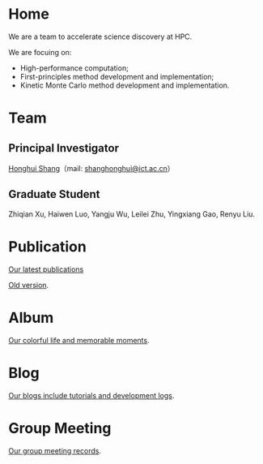# Home
We are a team to accelerate science discovery at HPC.  

We are focuing on:

- High-performance computation;
- First-principles method development and implementation;
- Kinetic Monte Carlo method development and implementation.

# Team

## Principal Investigator

[Honghui Shang](http://people.ucas.edu.cn/~shanghui)（mail: shanghonghui@ict.ac.cn）

## Graduate Student
Zhiqian Xu, Haiwen Luo, Yangju Wu, Leilei Zhu, Yingxiang Gao, Renyu Liu.

# Publication
[Our latest publications](https://quantumict.github.io/QuantumICT/publication/pub_other.html)

[Old version](https://quantumict.github.io/QuantumICT/publication/publications).

# Album
[Our colorful life and memorable moments](https://quantumict.github.io/QuantumICT/album/index).

# Blog
[Our blogs include tutorials and development logs](https://quantumict.github.io/QuantumICT/blog/).

# Group Meeting

[Our group meeting records](https://quantumict.github.io/QuantumICT/group_meeting).
